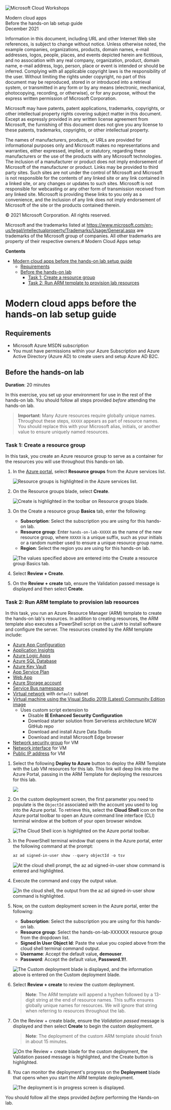 ![Microsoft Cloud Workshops](https://github.com/Microsoft/MCW-Template-Cloud-Workshop/raw/main/Media/ms-cloud-workshop.png "Microsoft Cloud Workshops")

<div class="MCWHeader1">
Modern cloud apps
</div>

<div class="MCWHeader2">
Before the hands-on lab setup guide
</div>

<div class="MCWHeader3">
December 2021
</div>

Information in this document, including URL and other Internet Web site references, is subject to change without notice. Unless otherwise noted, the example companies, organizations, products, domain names, e-mail addresses, logos, people, places, and events depicted herein are fictitious, and no association with any real company, organization, product, domain name, e-mail address, logo, person, place or event is intended or should be inferred. Complying with all applicable copyright laws is the responsibility of the user. Without limiting the rights under copyright, no part of this document may be reproduced, stored in or introduced into a retrieval system, or transmitted in any form or by any means (electronic, mechanical, photocopying, recording, or otherwise), or for any purpose, without the express written permission of Microsoft Corporation.

Microsoft may have patents, patent applications, trademarks, copyrights, or other intellectual property rights covering subject matter in this document. Except as expressly provided in any written license agreement from Microsoft, the furnishing of this document does not give you any license to these patents, trademarks, copyrights, or other intellectual property.

The names of manufacturers, products, or URLs are provided for informational purposes only and Microsoft makes no representations and warranties, either expressed, implied, or statutory, regarding these manufacturers or the use of the products with any Microsoft technologies. The inclusion of a manufacturer or product does not imply endorsement of Microsoft of the manufacturer or product. Links may be provided to third party sites. Such sites are not under the control of Microsoft and Microsoft is not responsible for the contents of any linked site or any link contained in a linked site, or any changes or updates to such sites. Microsoft is not responsible for webcasting or any other form of transmission received from any linked site. Microsoft is providing these links to you only as a convenience, and the inclusion of any link does not imply endorsement of Microsoft of the site or the products contained therein.

© 2021 Microsoft Corporation. All rights reserved.

Microsoft and the trademarks listed at <https://www.microsoft.com/en-us/legal/intellectualproperty/Trademarks/Usage/General.aspx> are trademarks of the Microsoft group of companies. All other trademarks are property of their respective owners.# Modern Cloud Apps setup

**Contents**

<!-- TOC -->

- [Modern cloud apps before the hands-on lab setup guide](#modern-cloud-apps-before-the-hands-on-lab-setup-guide)
  - [Requirements](#requirements)
  - [Before the hands-on lab](#before-the-hands-on-lab)
    - [Task 1: Create a resource group](#task-1-create-a-resource-group)
    - [Task 2: Run ARM template to provision lab resources](#task-2-run-arm-template-to-provision-lab-resources)

<!-- /TOC -->

# Modern cloud apps before the hands-on lab setup guide

## Requirements

- Microsoft Azure MSDN subscription
- You must have permissions within your Azure Subscription and Azure Active Directory (Azure AD) to create users and setup Azure AD B2C.

## Before the hands-on lab

**Duration**: 20 minutes

In this exercise, you set up your environment for use in the rest of the hands-on lab. You should follow all steps provided _before_ attending the hands-on lab.

> **Important**: Many Azure resources require globally unique names. Throughout these steps, `XXXXX` appears as part of resource names. You should replace this with your Microsoft alias, initials, or another value to ensure uniquely named resources.

### Task 1: Create a resource group

In this task, you create an Azure resource group to serve as a container for the resources you will use throughout this hands-on lab.

1. In the [Azure portal](https://portal.azure.com), select **Resource groups** from the Azure services list.

   ![Resource groups is highlighted in the Azure services list.](media/azure-services-resource-groups.png "Azure services")

2. On the Resource groups blade, select **Create**.

   ![Create is highlighted in the toolbar on Resource groups blade.](media/resource-groups-add.png "Resource groups")

3. On the Create a resource group **Basics** tab, enter the following:

   - **Subscription**: Select the subscription you are using for this hands-on lab.
   - **Resource group**: Enter `hands-on-lab-XXXXX` as the name of the new resource group, where `XXXXX` is a unique suffix, such as your initials or a random number used to ensure a unique resource group name.
   - **Region**: Select the region you are using for this hands-on lab.

   ![The values specified above are entered into the Create a resource group Basics tab.](media/create-resource-group.png "Create resource group")

4. Select **Review + Create**.

5. On the **Review + create** tab, ensure the Validation passed message is displayed and then select **Create**.

### Task 2: Run ARM template to provision lab resources

In this task, you run an Azure Resource Manager (ARM) template to create the hands-on lab's resources. In addition to creating resources, the ARM template also executes a PowerShell script on the `LabVM` to install software and configure the server. The resources created by the ARM template include:

- [Azure App Configuration](https://docs.microsoft.com/azure/azure-app-configuration/overview)
- [Application Insights](https://docs.microsoft.com/azure/azure-monitor/app/app-insights-overview)
- [Azure Logic Apps](https://docs.microsoft.com/azure/logic-apps/logic-apps-overview)
- [Azure SQL Database](https://docs.microsoft.com/azure/azure-sql/database/sql-database-paas-overview)
- [Azure Key Vault](https://docs.microsoft.com/azure/key-vault/general/overview)
- [App Service Plan](https://docs.microsoft.com/azure/app-service/overview-hosting-plans)
- [Web App](https://docs.microsoft.com/azure/app-service/overview)
- [Azure Storage account](https://docs.microsoft.com/azure/storage/common/storage-account-overview)
- [Service Bus namespace](https://docs.microsoft.com/azure/service-bus-messaging/service-bus-messaging-overview)
- [Virtual network](https://docs.microsoft.com/azure/virtual-network/virtual-networks-overview) with `default` subnet
- [Virtual machine using the Visual Studio 2019 (Latest) Community Edition image](https://docs.microsoft.com/azure/virtual-machines/windows/using-visual-studio-vm)
  - Uses custom script extension to
    - Disable **IE Enhanced Security Configuration**
    - Download starter solution from Serverless architecture MCW GitHub repo
    - Download and install Azure Data Studio
    - Download and install Microsoft Edge browser
- [Network security group](https://docs.microsoft.com/azure/virtual-network/network-security-groups-overview) for VM
- [Network interface](https://docs.microsoft.com/azure/virtual-network/virtual-network-network-interface) for VM
- [Public IP address](https://docs.microsoft.com/azure/virtual-network/public-ip-addresses) for VM

1. Select the following **Deploy to Azure** button to deploy the ARM Template with the Lab VM resources for this lab. This link will deep link into the Azure Portal, passing in the ARM Template for deploying the resources for this lab.

    <a href ="https://portal.azure.com/#create/Microsoft.Template/uri/https%3A%2F%2Fraw.githubusercontent.com%2Fmicrosoft%2FMCW-Modern-cloud-apps%2Fmaster%2FHands-on%20lab%2Flab-files%2Farm-template%2Fazure-deploy.json" target="_blank" title="Deploy to Azure">
        <img src="https://azuredeploy.net/deploybutton.png"/>
    </a>

2. On the custom deployment screen, the first parameter you need to populate is the `ObjectId` associated with the account you used to log into the Azure portal. To retrieve this, select the **Cloud Shell** icon on the Azure portal toolbar to open an Azure command line interface (CLI) terminal window at the bottom of your open browser window.

   ![The Cloud Shell icon is highlighted on the Azure portal toolbar.](media/azure-toolbar-cloud-shell.png "Azure toolbar")

3. In the PowerShell terminal window that opens in the Azure portal, enter the following command at the prompt:

   ```powershell
   az ad signed-in-user show --query objectId -o tsv
   ```

   ![At the cloud shell prompt, the az ad signed-in-user show command is entered and highlighted.](media/azure-cli-az-ad-signed-in-user-show.png "Azure CLI")

4. Execute the command and copy the output value.

   ![In the cloud shell, the output from the az ad signed-in-user show command is highlighted.](media/azure-cli-az-ad-signed-in-user-show-output.png "Azure CLI")

5. Now, on the custom deployment screen in the Azure portal, enter the following:

   - **Subscription**: Select the subscription you are using for this hands-on lab.
   - **Resource group**: Select the hands-on-lab-XXXXXX resource group from the dropdown list.
   - **Signed In User Object Id**: Paste the value you copied above from the cloud shell terminal command output.
   - **Username**: Accept the default value, **demouser**.
   - **Password**: Accept the default value, **Password.1!!**.

   ![The Custom deployment blade is displayed, and the information above is entered on the Custom deployment blade.](media/azure-custom-deployment.png "Custom deployment blade")

6. Select **Review + create** to review the custom deployment.

   > **Note**: The ARM template will append a hyphen followed by a 13-digit string at the end of resource names. This suffix ensures globally unique names for resources. We will ignore that string when referring to resources throughout the lab.

7. On the Review + create blade, ensure the _Validation passed_ message is displayed and then select **Create** to begin the custom deployment.

   > **Note**: The deployment of the custom ARM template should finish in about 15 minutes.

   ![On the Review + create blade for the custom deployment, the Validation passed message is highlighted, and the Create button is highlighted.](media/azure-custom-deployment-review-create.png "Review + create custom deployment")

8. You can monitor the deployment's progress on the **Deployment** blade that opens when you start the ARM template deployment.

    ![The deployment is in progress screen is displayed.](media/custom-deployment-progress.png "Deployment is in progress")

You should follow all the steps provided *before* performing the Hands-on lab.
